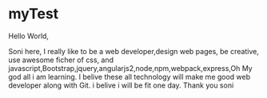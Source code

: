 # myTest

Hello World,

  Soni here, I really like to be a web developer,design web pages, be creative, use awesome ficher of css,
  and javascript,Bootstrap,jquery,angularjs2,node,npm,webpack,express,Oh My god all i am learning.
  I belive these all technology will make me good web developer along with Git.
  i belive i will be fit one day.
  Thank you
  soni
  
